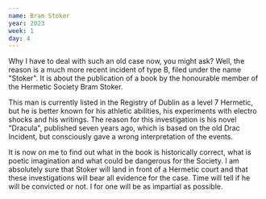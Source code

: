 ```yaml
---
name: Bram Stoker
year: 2023
week: 1
day: 4
---
```


Why I have to deal with such an old case now, you might ask? Well, the reason is
a much more recent incident of type B, filed under the name "Stoker". It is
about the publication of a book by the honourable member of the Hermetic Society
Bram Stoker.

This man is currently listed in the Registry of Dublin as a level 7 Hermetic,
but he is better known for his athletic abilities, his experiments with electro
shocks and his writings. The reason for this investigation is his novel
"Dracula", published seven years ago, which is based on the old Drac Incident,
but consciously gave a wrong interpretation of the events.

It is now on me to find out what in the book is historically correct, what is
poetic imagination and what could be dangerous for the Society. I am absolutely
sure that Stoker will land in front of a Hermetic court and that these
investigations will bear all evidence for the case. Time will tell if he will be
convicted or not. I for one will be as impartial as possible.
